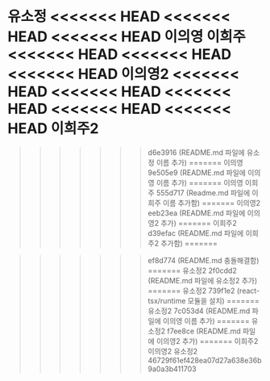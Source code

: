 유소정
<<<<<<< HEAD
<<<<<<< HEAD
<<<<<<< HEAD
이의영
이희주
<<<<<<< HEAD
<<<<<<< HEAD
<<<<<<< HEAD
이의영2
<<<<<<< HEAD
<<<<<<< HEAD
<<<<<<< HEAD
<<<<<<< HEAD
<<<<<<< HEAD
이희주2
=======
>>>>>>> d6e3916 (README.md 파일에 유소정 이름 추가)
=======
이의영
>>>>>>> 9e505e9 (README.md 파일에 이의영 이름 추가)
=======
이의영
이희주
>>>>>>> 555d717 (Readme.md 파일에 이희주 이름 추가함)
=======
이의영2
>>>>>>> eeb23ea (README.md 파일에 이의영2 추가)
=======
이희주2
>>>>>>> d39efac (README.md 파일에 이희주2 추가함)
=======

>>>>>>> ef8d774 (README.md 충돌해결함)
=======
유소정2
>>>>>>> 2f0cdd2 (README.md 파일에 유소정2 추가)
=======
유소정2
>>>>>>> 739f1e2 (react-tsx/runtime 모듈을 설치)
=======
유소정2
>>>>>>> 7c053d4 (README.md 파일에 이의영 이름 추가)
=======
유소정2
>>>>>>> f7ee8ce (README.md 파일에 이의영2 추가)
=======
이희주2
이의영2
유소정2
>>>>>>> 46729f61ef428ea07d27a638e36b9a0a3b411703
